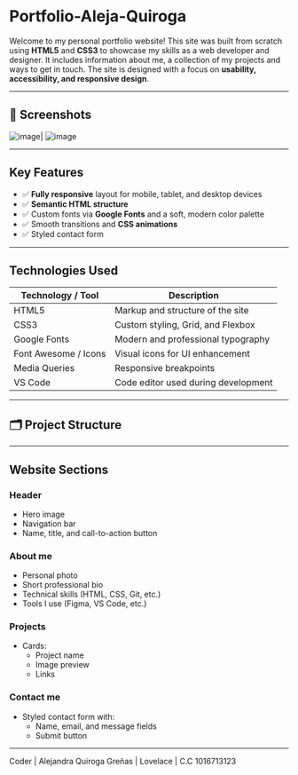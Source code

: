 # Portfolio-Aleja-Quiroga

Welcome to my personal portfolio website! This site was built from scratch using **HTML5** and **CSS3** to showcase my skills as a web developer and designer. It includes information about me, a collection of my projects and ways to get in touch. The site is designed with a focus on **usability, accessibility, and responsive design**.

---

## 📸 Screenshots

![image](https://github.com/user-attachments/assets/18fbbb97-f796-446c-b072-3aad23d79ca0)| 
![image](https://github.com/user-attachments/assets/43c08a81-0d65-4af0-a6e3-1b436e4afab4)

---

## Key Features

- ✅ **Fully responsive** layout for mobile, tablet, and desktop devices  
- ✅ **Semantic HTML structure**  
- ✅ Custom fonts via **Google Fonts** and a soft, modern color palette  
- ✅ Smooth transitions and **CSS animations**   
- ✅ Styled contact form 
---

## Technologies Used

| Technology / Tool | Description |
|------------------------|----------------------------------------|
| HTML5 | Markup and structure of the site |
| CSS3 | Custom styling, Grid, and Flexbox |
| Google Fonts | Modern and professional typography |
| Font Awesome / Icons | Visual icons for UI enhancement |
| Media Queries | Responsive breakpoints |
| VS Code | Code editor used during development |

---

## 🗂 Project Structure

---

## Website Sections

### Header
- Hero image
- Navigation bar
- Name, title, and call-to-action button

### About me
- Personal photo
- Short professional bio
- Technical skills (HTML, CSS, Git, etc.)
- Tools I use (Figma, VS Code, etc.)

### Projects
- Cards:
  - Project name
  - Image preview
  - Links

### Contact me
- Styled contact form with:
  - Name, email, and message fields
  - Submit button

---
Coder | Alejandra Quiroga Greñas |
        Lovelace |
        C.C 1016713123
